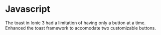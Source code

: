 # Javascript
The toast in Ionic 3 had a limitation of having only a button at a time. Enhanced the toast framework to accomodate two customizable buttons.
